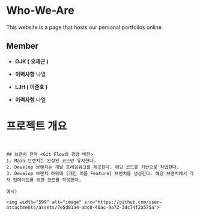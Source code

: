 # Who-We-Are
This website is a page that hosts our personal portfolios online

## Member

- **OJK ( 오재근 )** 
- **이력사항**
나열

- **LJH ( 이준호 )**
- **이력사항**
나열

# 프로젝트 개요

~~~~~


## 브랜치 전략 <Git Flow의 경량 버전>
1. Main 브랜치는 완성된 코드만 유지한다.
2. Develop 브랜치는 개발 프레임워크를 제공한다. 해당 코드를 기반으로 작업한다.
3. Develop 브랜치 하위에 [개인 이름_Feature] 브랜치를 생성한다. 해당 브랜치에서 각자 업데이트를 위한 코드를 작성한다.

예시) 

<img width="599" alt="image" src="https://github.com/user-attachments/assets/7e5d81a4-abc0-40ac-9a72-3dc74f2a575a">
